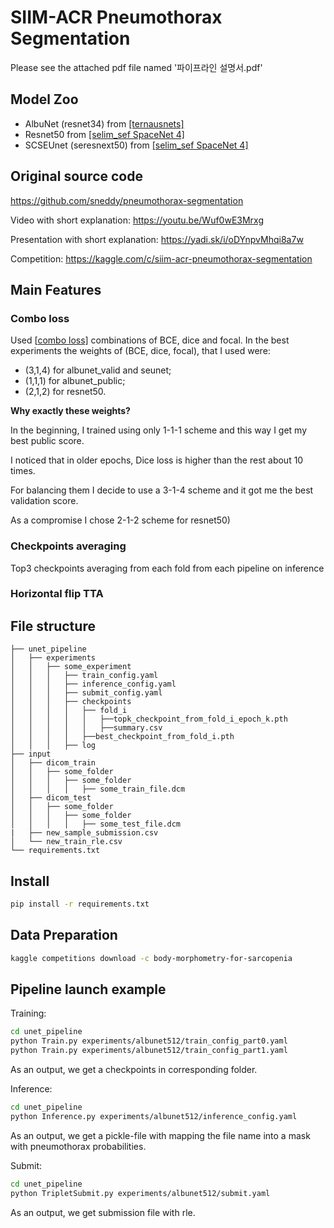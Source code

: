 # SIIM-ACR Pneumothorax Segmentation

Please see the attached pdf file named '파이프라인 설명서.pdf'

## Model Zoo
- AlbuNet (resnet34) from [\[ternausnets\]](https://github.com/ternaus/TernausNet)
- Resnet50 from [\[selim_sef SpaceNet 4\]](https://github.com/SpaceNetChallenge/SpaceNet_Off_Nadir_Solutions/tree/master/selim_sef/zoo)
- SCSEUnet (seresnext50) from [\[selim_sef SpaceNet 4\]](https://github.com/SpaceNetChallenge/SpaceNet_Off_Nadir_Solutions/tree/master/selim_sef/zoo)


## Original source code

https://github.com/sneddy/pneumothorax-segmentation

Video with short explanation: https://youtu.be/Wuf0wE3Mrxg

Presentation with short explanation: https://yadi.sk/i/oDYnpvMhqi8a7w

Competition: https://kaggle.com/c/siim-acr-pneumothorax-segmentation


## Main Features

### Combo loss
Used \[[combo loss\]](https://github.com/SpaceNetChallenge/SpaceNet_Off_Nadir_Solutions/blob/master/selim_sef/training/losses.py) combinations of BCE, dice and focal. In the best experiments the weights of (BCE, dice, focal), that I used were:
- (3,1,4) for albunet_valid and seunet;
- (1,1,1) for albunet_public;
- (2,1,2) for resnet50.

**Why exactly these weights?**

In the beginning, I trained using only 1-1-1 scheme and this way I get my best public score.

I noticed that in older epochs, Dice loss is higher than the rest about 10 times.

For balancing them I decide to use a 3-1-4 scheme and it got me the best validation score.

As a compromise I chose 2-1-2 scheme for resnet50)

### Checkpoints averaging
Top3 checkpoints averaging from each fold from each pipeline on inference

### Horizontal flip TTA

## File structure
    ├── unet_pipeline
    │   ├── experiments
    │   │   ├── some_experiment
    │   │   │   ├── train_config.yaml
    │   │   │   ├── inference_config.yaml
    │   │   │   ├── submit_config.yaml
    │   │   │   ├── checkpoints
    │   │   │   │   ├── fold_i
    │   │   │   │   │   ├──topk_checkpoint_from_fold_i_epoch_k.pth 
    │   │   │   │   │   ├──summary.csv
    │   │   │   │   ├──best_checkpoint_from_fold_i.pth
    │   │   │   ├── log
    ├── input                
    │   ├── dicom_train
    │   │   ├── some_folder
    │   │   │   ├── some_folder
    │   │   │   │   ├── some_train_file.dcm
    │   ├── dicom_test   
    │   │   ├── some_folder
    │   │   │   ├── some_folder
    │   │   │   │   ├── some_test_file.dcm
    |   ├── new_sample_submission.csv
    │   └── new_train_rle.csv
    └── requirements.txt

## Install
```bash
pip install -r requirements.txt
```

## Data Preparation

```bash
kaggle competitions download -c body-morphometry-for-sarcopenia
```

## Pipeline launch example
Training:
```bash
cd unet_pipeline
python Train.py experiments/albunet512/train_config_part0.yaml
python Train.py experiments/albunet512/train_config_part1.yaml
```
As an output, we get a checkpoints in corresponding folder.


Inference:
```bash
cd unet_pipeline
python Inference.py experiments/albunet512/inference_config.yaml
```
As an output, we get a pickle-file with mapping the file name into a mask with pneumothorax probabilities.

Submit:
```bash
cd unet_pipeline
python TripletSubmit.py experiments/albunet512/submit.yaml
```
As an output, we get submission file with rle.
